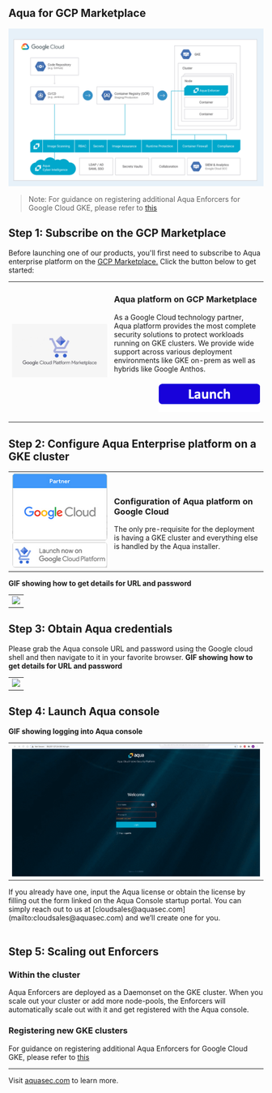 ## Aqua for GCP Marketplace

![Aqua platform](images/gcp-aqua-platform.png)

>Note: For guidance on registering additional Aqua Enforcers for Google Cloud GKE, please refer to [this](pages/Registering-additional-enforcers.md)


## Step 1: Subscribe on the GCP Marketplace
Before launching one of our products, you'll first need to subscribe to Aqua enterprise platform on the <a href="https://console.cloud.google.com/marketplace/details/aquasecurity-public/aqua-security-payg?q=aqua&project=lexical-ellipse-195321">GCP Marketplace.</a> Click the button below to get started:

<table>
	<tr>
		<td width="40%"><a href="https://console.cloud.google.com/marketplace/details/aquasecurity-public/aqua-security-payg?q=aqua&project=lexical-ellipse-195321"><img src="images/gcp-marketplace.jpg" /></a></td>
		<td>
			<h3>Aqua platform on GCP Marketplace</h3>
			<p>As a Google Cloud technology partner, Aqua platform provides the most complete security solutions to protect workloads running on GKE clusters. We provide wide support across various deployment environments like GKE on-prem as well as hybrids like Google Anthos.
			</p>
			<p align="right"><a href="https://console.cloud.google.com/marketplace/details/aquasecurity-public/aqua-security-payg?q=aqua&project=lexical-ellipse-195321"><img src="../images/launch-logo.png" width="200" /></a></p>
		</td>
	</tr> 
</table>


## Step 2: Configure Aqua Enterprise platform on a GKE cluster

<table>
	<tr>
		<td width="40%"><img src="images/partner-badge-gcp.jpg" width="300"/></a></td>
		<td>
			<h3>Configuration of Aqua platform on Google Cloud</h3>
			<p> The only pre-requisite for the deployment is having a GKE cluster and everything else is handled by the Aqua installer. </p>
		</td>
	</tr>
</table>
<b>GIF showing how to get details for URL and password</b>
<table>
	<tr>
		<td><img src="images/aqua-deploy.gif" /></td>
	</tr>
</table>


## Step 3: Obtain Aqua credentials
Please grab the Aqua console URL and password using the Google cloud shell and then navigate to it in your favorite browser.
<b>GIF showing how to get details for URL and password</b>
<table>
	<tr>
		<td><img src="images/aqua-credentials.gif" /></td>
	</tr>
</table>

## Step 4: Launch Aqua console
<b>GIF showing logging into Aqua console</b>
<table>
	<tr>
		<td><img src="images/aqua-login.gif" /></td>
	</tr>
</table>
If you already have one, input the Aqua license or obtain the license by filling out the form linked on the Aqua Console startup portal. You can simply reach out to us at [cloudsales@aquasec.com](mailto:cloudsales@aquasec.com) and we’ll create one for you.<br /><br />

## Step 5: Scaling out Enforcers

### Within the cluster
Aqua Enforcers are deployed as a Daemonset on the GKE cluster. When you scale out your cluster or add more node-pools, the Enforcers will automatically scale out with it and get registered with the Aqua console.

### Registering new GKE clusters
For guidance on registering additional Aqua Enforcers for Google Cloud GKE, please refer to [this](pages/Registering-additional-enforcers.md)

---
Visit [aquasec.com](https://www.aquasec.com/) to learn more.